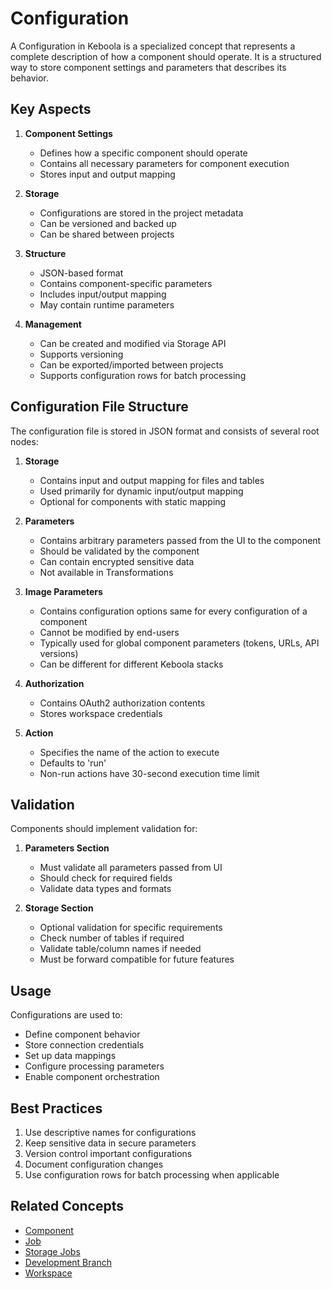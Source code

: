 # Configuration

A Configuration in Keboola is a specialized concept that represents a complete description of how a component should operate. It is a structured way to store component settings and parameters that describes its behavior.

## Key Aspects

1. **Component Settings**
   - Defines how a specific component should operate
   - Contains all necessary parameters for component execution
   - Stores input and output mapping

2. **Storage**
   - Configurations are stored in the project metadata
   - Can be versioned and backed up
   - Can be shared between projects

3. **Structure**
   - JSON-based format
   - Contains component-specific parameters
   - Includes input/output mapping
   - May contain runtime parameters

4. **Management**
   - Can be created and modified via Storage API
   - Supports versioning
   - Can be exported/imported between projects
   - Supports configuration rows for batch processing

## Configuration File Structure

The configuration file is stored in JSON format and consists of several root nodes:

1. **Storage**
   - Contains input and output mapping for files and tables
   - Used primarily for dynamic input/output mapping
   - Optional for components with static mapping

2. **Parameters**
   - Contains arbitrary parameters passed from the UI to the component
   - Should be validated by the component
   - Can contain encrypted sensitive data
   - Not available in Transformations

3. **Image Parameters**
   - Contains configuration options same for every configuration of a component
   - Cannot be modified by end-users
   - Typically used for global component parameters (tokens, URLs, API versions)
   - Can be different for different Keboola stacks

4. **Authorization**
   - Contains OAuth2 authorization contents
   - Stores workspace credentials

5. **Action**
   - Specifies the name of the action to execute
   - Defaults to 'run'
   - Non-run actions have 30-second execution time limit

## Validation

Components should implement validation for:

1. **Parameters Section**
   - Must validate all parameters passed from UI
   - Should check for required fields
   - Validate data types and formats

2. **Storage Section**
   - Optional validation for specific requirements
   - Check number of tables if required
   - Validate table/column names if needed
   - Must be forward compatible for future features

## Usage

Configurations are used to:
- Define component behavior
- Store connection credentials
- Set up data mappings
- Configure processing parameters
- Enable component orchestration

## Best Practices

1. Use descriptive names for configurations
2. Keep sensitive data in secure parameters
3. Version control important configurations
4. Document configuration changes
5. Use configuration rows for batch processing when applicable

## Related Concepts
- [Component](./component.md)
- [Job](./job.md)
- [Storage Jobs](./storage-jobs.md)
- [Development Branch](./development-branch.md)
- [Workspace](./workspace.md)
